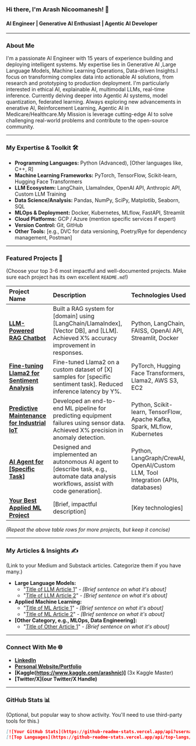 ### Hi there, I'm Arash Nicoomanesh! 👋

#### AI Engineer | Generative AI Enthusiast | Agentic AI Developer

---

### About Me

I'm a passionate AI Engineer with 15 years of experience building and deploying intelligent systems. My expertise lies in Generative AI ,Large Language Models, Machine Learning Operations, Data-driven Insights.I focus on transforming complex data into actionable AI solutions, from research and prototyping to production deployment. I'm particularly interested in ethical AI, explainable AI, multimodal LLMs, real-time inference.
Currently delving deeper into Agentic AI systems, model quantization, federated learning. Always exploring new advancements in enerative AI, Reinforcement Learning, Agentic AI in Medicare/Healthcare.My Mission is leverage cutting-edge AI to solve challenging real-world problems and contribute to the open-source community.

---

### My Expertise & Toolkit 🛠️

* **Programming Languages:** Python (Advanced), [Other languages like, C++, R]
* **Machine Learning Frameworks:** PyTorch, TensorFlow, Scikit-learn, Hugging Face Transformers
* **LLM Ecosystem:** LangChain, LlamaIndex, OpenAI API, Anthropic API, Custom LLM Training
* **Data Science/Analysis:** Pandas, NumPy, SciPy, Matplotlib, Seaborn, SQL
* **MLOps & Deployment:** Docker, Kubernetes, MLflow, FastAPI, Streamlit
* **Cloud Platforms:** GCP / Azure (mention specific services if expert)
* **Version Control:** Git, GitHub
* **Other Tools:** [e.g., DVC for data versioning, Poetry/Rye for dependency management, Postman]

---

### Featured Projects 🚀

(Choose your top 3-6 most impactful and well-documented projects. Make sure each project has its own excellent `README.md`!)

| Project Name                                      | Description                                                                                                                                           | Technologies Used                                                                     |
| :------------------------------------------------ | :---------------------------------------------------------------------------------------------------------------------------------------------------- | :------------------------------------------------------------------------------------ |
| **[LLM-Powered RAG Chatbot](https://github.com/YourUsername/llm-rag-chatbot-project)** | Built a RAG system for [domain] using [LangChain/LlamaIndex], [Vector DB], and [LLM]. Achieved X% accuracy improvement in responses. | Python, LangChain, FAISS, OpenAI API, Streamlit, Docker                               |
| **[Fine-tuning Llama2 for Sentiment Analysis](https://github.com/YourUsername/llama2-sentiment-finetuning)** | Fine-tuned Llama2 on a custom dataset of [X] samples for [specific sentiment task]. Reduced inference latency by Y%.             | PyTorch, Hugging Face Transformers, Llama2, AWS S3, EC2                               |
| **[Predictive Maintenance for Industrial IoT](https://github.com/YourUsername/predictive-maintenance-iot)** | Developed an end-to-end ML pipeline for predicting equipment failures using sensor data. Achieved X% precision in anomaly detection. | Python, Scikit-learn, TensorFlow, Apache Kafka, Spark, MLflow, Kubernetes             |
| **[AI Agent for [Specific Task]](https://github.com/YourUsername/ai-agent-project)** | Designed and implemented an autonomous AI agent to [describe task, e.g., automate data analysis workflows, assist with code generation].    | Python, LangGraph/CrewAI, OpenAI/Custom LLM, Tool Integration (APIs, databases)        |
| **[Your Best Applied ML Project](https://github.com/YourUsername/your-applied-ml-project)** | [Brief, impactful description]                                                                                                   | [Key technologies]                                                                    |

*(Repeat the above table rows for more projects, but keep it concise)*

---

### My Articles & Insights ✍️

(Link to your Medium and Substack articles. Categorize them if you have many.)

* **Large Language Models:**
    * "[Title of LLM Article 1](https://medium.com/@YourUsername/article-link-1)" - *[Brief sentence on what it's about]*
    * "[Title of LLM Article 2](https://yoursubstack.substack.com/article-link-2)" - *[Brief sentence on what it's about]*
* **Applied Machine Learning:**
    * "[Title of ML Article 1](https://medium.com/@YourUsername/article-link-3)" - *[Brief sentence on what it's about]*
    * "[Title of ML Article 2](https://yoursubstack.substack.com/article-link-4)" - *[Brief sentence on what it's about]*
* **[Other Category, e.g., MLOps, Data Engineering]:**
    * "[Title of Other Article 1](https://medium.com/@YourUsername/article-link-5)" - *[Brief sentence on what it's about]*

---

### Connect With Me 🌐

* **[LinkedIn](https://www.linkedin.com/in/arashnicoomanesh/)**
* **[Personal Website/Portfolio](https://anicomanesh.substack.com/)** 
* **[Kaggle(https://www.kaggle.com/arashnic)]**  (3x Kaggle Master)
* **[Twitter/X](our Twitter/X Handle)** 

---

### GitHub Stats 📊

(Optional, but popular way to show activity. You'll need to use third-party tools for this.)

```markdown
[![Your GitHub Stats](https://github-readme-stats.vercel.app/api?username=YourUsername&show_icons=true&theme=radical)](https://github.com/anuraghazra/github-readme-stats)
[![Top Languages](https://github-readme-stats.vercel.app/api/top-langs/?username=YourUsername&layout=compact&theme=radical)](https://github.com/anuraghazra/github-readme-stats)
